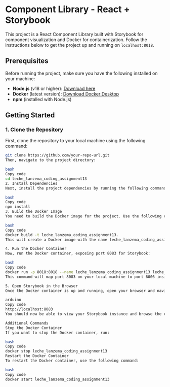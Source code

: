 # Component Library - React + Storybook

This project is a React Component Library built with Storybook for component visualization and Docker for containerization. Follow the instructions below to get the project up and running on `localhost:8018`.

## Prerequisites

Before running the project, make sure you have the following installed on your machine:

- **Node.js** (v18 or higher): [Download here](https://nodejs.org/en/)
- **Docker** (latest version): [Download Docker Desktop](https://www.docker.com/products/docker-desktop)
- **npm** (installed with Node.js)

## Getting Started

### 1. Clone the Repository

First, clone the repository to your local machine using the following command:

```bash
git clone https://github.com/your-repo-url.git
Then, navigate to the project directory:

bash
Copy code
cd leche_lanzema_coding_assignment13
2. Install Dependencies
Next, install the project dependencies by running the following command:

bash
Copy code
npm install
3. Build the Docker Image
You need to build the Docker image for the project. Use the following command:

bash
Copy code
docker build -t leche_lanzema_coding_assignment13.
This will create a Docker image with the name leche_lanzema_coding_assignment13.

4. Run the Docker Container
Now, run the Docker container, exposing port 8083 for Storybook:

bash
Copy code
docker run -p 8018:8018 --name leche_lanzema_coding_assignment13 leche_lanzema_coding_assignment13
This command will map port 8083 on your local machine to port 6006 inside the Docker container where Storybook is served.

5. Open Storybook in the Browser
Once the Docker container is up and running, open your browser and navigate to:

arduino
Copy code
http://localhost:8083
You should now be able to view your Storybook instance and browse the components in isolation.

Additional Commands
Stop the Docker Container
If you want to stop the Docker container, run:

bash
Copy code
docker stop leche_lanzema_coding_assignment13
Restart the Docker Container
To restart the Docker container, use the following command:

bash
Copy code
docker start leche_lanzema_coding_assignment13
```
